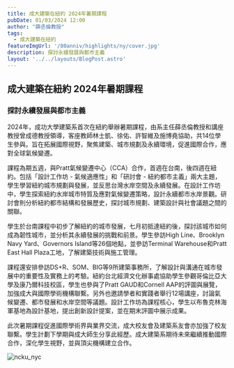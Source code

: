 ```yaml
---
title: 成大建築在紐約 2024年暑期課程
pubDate: 01/03/2024 12:00
author: "薛丞倫教授"
tags:
  - 成大建築在紐約
featureImgUrl: '/80anniv/highlights/ny/cover.jpg'
description: 探討永續發展與都市主義
layout: '../../layouts/BlogPost.astro'
---
```


## 成大建築在紐約 2024年暑期課程
### 探討永續發展與都市主義

2024年，成功大學建築系首次在紐約舉辦暑期課程，由系主任薛丞倫教授和講座教授曾成德教授領導，客座教師林士凱、徐佑、許智維及施博堯協助，共14位學生參與。旨在拓展國際視野，聚焦建築、城市規劃及永續環境，促進國際合作，應對全球氣候變遷。

課程為期五週，與Pratt氣候變遷中心（CCA）合作，首週在台南，後四週在紐約。包括「設計工作坊 - 氣候適應性」和「研討會 - 紐約都市主義」兩大主題，學生學習紐約城市規劃與發展，並反思台灣水岸空間及永續發展。在設計工作坊中，學生探索紐約水岸城市特質及應對氣候變遷策略，設計永續都市水岸景觀。研討會則分析紐約都市結構和發展歷史，探討城市規劃、建築設計與社會議題之間的關聯。

學生於台南課程中初步了解紐約的城市發展，七月初抵達紐約後，探討該城市如何成為韌性城市，並分析其永續發展的挑戰和前景。學生參訪High Line、Brooklyn Navy Yard、Governors Island等26個地點，並參訪Terminal Warehouse和Pratt East Hall Plaza工地，了解建築技術與施工管理。

課程還安排參訪DS+R、SOM、BIG等9所建築事務所，了解設計與溝通在城市發展中的重要性及實務上的考驗。紐約台北經濟文化辦事處協助學生參觀哥倫比亞大學及康乃爾科技校區，學生也參與了Pratt GAUD和Cornell AAP的評圖與展覽，加強成大與國際學術機構聯繫。另外也邀請學者和實踐者舉行12場講座，討論氣候變遷、都市發展和水岸空間等議題。設計工作坊為課程核心，學生以布魯克林海軍基地為設計基地，提出創新設計提案，並在期末評圖中展示成果。

此次暑期課程促進國際學術界與業界交流，成大校友會及建築系友會亦加強了校友聯繫。學生計劃下學期與成大師生分享此經歷。成大建築系期待未來繼續推動國際合作，深化學生視野，並與頂尖機構建立合作。

![ncku_nyc](/80anniv/highlights/ny/news_photo.jpg)